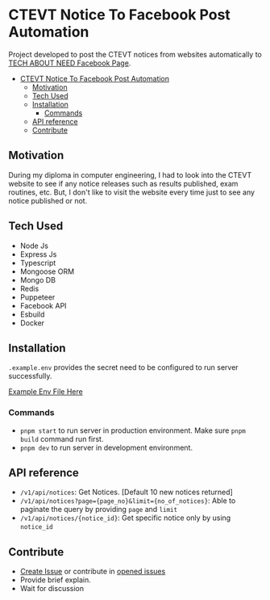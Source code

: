 # CTEVT Notice To Facebook Post Automation

Project developed to post the CTEVT notices from websites automatically to [TECH ABOUT NEED Facebook Page](https://facebook.com/techaboutneed).

<!-- TOC -->

- [CTEVT Notice To Facebook Post Automation](#ctevt-notice-to-facebook-post-automation)
  - [Motivation](#motivation)
  - [Tech Used](#tech-used)
  - [Installation](#installation)
    - [Commands](#commands)
  - [API reference](#api-reference)
  - [Contribute](#contribute)

<!-- /TOC -->

## Motivation

During my diploma in computer engineering, I had to look into the CTEVT website to see if any notice releases such as results published, exam routines, etc. But, I don't like to visit the website every time just to see any notice published or not.

## Tech Used

- Node Js
- Express Js
- Typescript
- Mongoose ORM
- Mongo DB
- Redis
- Puppeteer
- Facebook API
- Esbuild
- Docker

## Installation

`.example.env` provides the secret need to be configured to run server successfully.

[Example Env File Here](./.example.env)

### Commands

- `pnpm start` to run server in production environment. Make sure `pnpm build` command run first.
- `pnpm dev` to run server in development environment.

## API reference

- `/v1/api/notices`: Get Notices. [Default 10 new notices returned]
- `/v1/api/notices?page={page_no}&limit={no_of_notices}`: Able to paginate the query by providing `page` and `limit`
- `/v1/api/notices/{notice_id}`: Get specific notice only by using `notice_id`

## Contribute

- [Create Issue](https://github.com/aniloli42/ctevt-notice-to-facebook-post-automation/issues/new) or contribute in [opened issues](https://github.com/aniloli42/ctevt-notice-to-facebook-post-automation/issues)
- Provide brief explain.
- Wait for discussion
